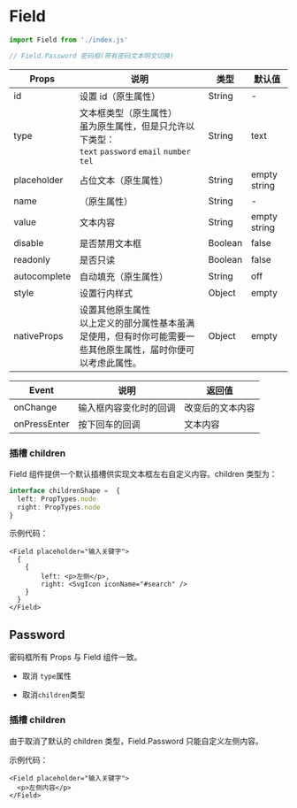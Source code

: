 # Field

```javascript
import Field from './index.js'

// Field.Password 密码框(带有密码文本明文切换)
```


| Props        | 说明                                                         | 类型    | 默认值       |
| ------------ | ------------------------------------------------------------ | ------- | ------------ |
| id           | 设置 id（原生属性）                                          | String  | -            |
| type         | 文本框类型（原生属性）<br />虽为原生属性，但是只允许以下类型：<br />`text` `password` `email` `number` `tel` | String  | text         |
| placeholder  | 占位文本（原生属性）                                         | String  | empty string |
| name         | （原生属性）                                                 | String  | -            |
| value        | 文本内容                                                     | String  | empty string |
| disable      | 是否禁用文本框                                               | Boolean | false        |
| readonly     | 是否只读                                                     | Boolean | false        |
| autocomplete | 自动填充（原生属性）                                         | String  | off          |
| style        | 设置行内样式                                                 | Object  | empty        |
| nativeProps  | 设置其他原生属性<br />以上定义的部分属性基本虽满足使用，但有时你可能需要一些其他原生属性，届时你便可以考虑此属性。 | Object  | empty        |

| Event        | 说明                   | 返回值           |
| ------------ | ---------------------- | ---------------- |
| onChange     | 输入框内容变化时的回调 | 改变后的文本内容 |
| onPressEnter | 按下回车的回调         | 文本内容         |

### 插槽 children

Field 组件提供一个默认插槽供实现文本框左右自定义内容。children 类型为：

```typescript
interface childrenShape =  {
  left: PropTypes.node
  right: PropTypes.node
}
```
示例代码：
```react
<Field placeholder="输入关键字">
  {
    {
    	left: <p>左侧</p>,
    	right: <SvgIcon iconName="#search" />
    }
  }
</Field>
```

## Password

密码框所有 Props 与 Field 组件一致。

- 取消 `type`属性

- 取消`children`类型

### 插槽 children

由于取消了默认的 children 类型，Field.Password 只能自定义左侧内容。

示例代码：

```react
<Field placeholder="输入关键字">
  <p>左侧内容</p>
</Field>
```

